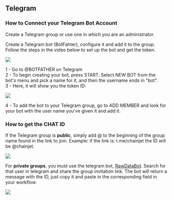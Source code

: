 ## Telegram

### How to Connect your Telegram Bot Account

Create a Telegram group or use one in which you are an administrator.

Create a Telegram bot (BotFahter), configure it and add it to the group. Follow the steps in the video below to set up the bot and get the token.

![](https://miro.medium.com/max/720/1*-_FL6sIORFNFmvcS2vjcCQ.gif)

1 - Go to @BOTFATHER on Telegram  
2 - To begin creating your bot, press START. Select NEW BOT from the bot's menu and pick a name for it, and then the username ends in "bot".  
3 - Here, it will show you the token ID:

![](https://i.imgur.com/LKyMRgX.jpeg)

4 - To add the bot to your Telegram group, go to ADD MEMBER and look for your bot with the user name you've given it and add it.

### How to get the **CHAT ID**

If the Telegram group is **public**, simply add @ to the beginning of the group name found in the link to join. Example: if the link is: t.me/chainjet the ID will be @chainjet.

![](https://i.imgur.com/gNe4ZgP.jpg)

For **private groups**, you must use the telegram bot, [RawDataBot](https://t.me/raw_data_bot). Search for that user in telegram and share the group invitation link. The bot will return a message with the ID, just copy it and paste in the corresponding field in your workflow.

![](https://33333.cdn.cke-cs.com/kSW7V9NHUXugvhoQeFaf/animations/c52286d8a1b25c3cb0fa21c994a5dab2dd80eda22a314fb6.gif)